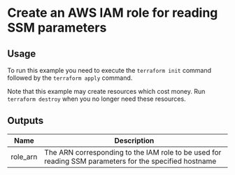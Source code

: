 # Create an AWS IAM role for reading SSM parameters #

## Usage ##

To run this example you need to execute the `terraform init` command
followed by the `terraform apply` command.

Note that this example may create resources which cost money. Run
`terraform destroy` when you no longer need these resources.

## Outputs ##

| Name | Description |
|------|-------------|
| role_arn | The ARN corresponding to the IAM role to be used for reading SSM parameters for the specified hostname |
